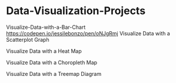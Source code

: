 # Data-Visualization-Projects
Visualize-Data-with-a-Bar-Chart
https://codepen.io/jessilebonzo/pen/oNJgRmj
Visualize Data with a Scatterplot Graph

Visualize Data with a Heat Map

Visualize Data with a Choropleth Map

Visualize Data with a Treemap Diagram
